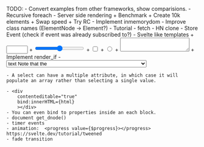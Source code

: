 TODO:
    - Convert examples from other frameworks, show comparisions.
    - Recursive foreach
    - Server side rendering
    + Benchmark
        + Create 10k elements
        + Swap speed
        + Try RC<String>
    - Implement inmemorydom
    - Improve class names (ElementNode -> Element?)
    - Tutorial
    - fetch
    - HN clone
    - Store Event (check if event was already subscribed to?)
    - Svelte like templates
    + <input type=number bind:value={a} min=0 max=10>
    + <input type=range bind:value={a} min=0 max=10>
    + <input type=checkbox bind:checked={yes}>
    + <input type=radio bind:group={scoops} name="scoops" value={1}>
    + <textarea bind:value={value}></textarea>
    + Implement render_if
    - <select bind:value={selected} on:change="{() => answer = ''}">
        - <option value={question}> text
            Note that the <option> values are objects rather than strings. Svelte doesn't mind.

    - A select can have a multiple attribute, in which case it will populate an array rather than selecting a single value.

    - <div
	    contenteditable="true"
	    bind:innerHTML={html}
        ></div>
    - You can even bind to properties inside an each block.
    - document get_dnode()
    - timer events
    - animation:  <progress value={$progress}></progress> https://svelte.dev/tutorial/tweened
    - fade transition



